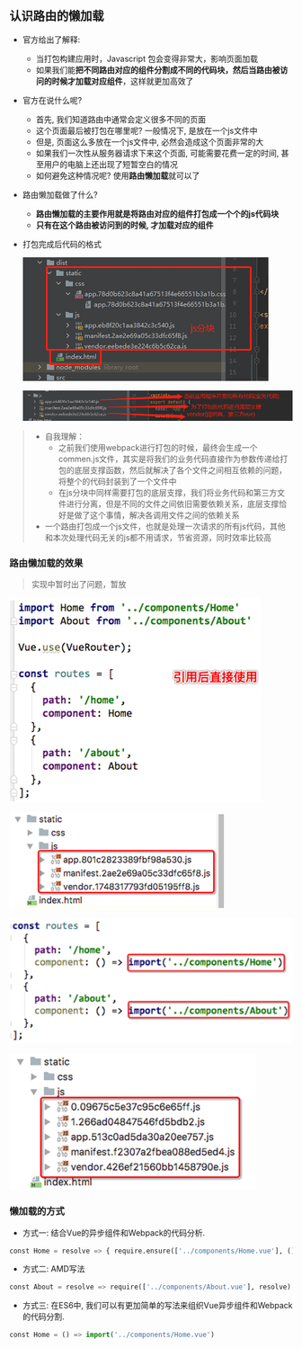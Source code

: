 ## 认识路由的懒加载

- 官方给出了解释:

  - 当打包构建应用时，Javascript 包会变得非常大，影响页面加载
  - 如果我们能**把不同路由对应的组件分割成不同的代码块，然后当路由被访问的时候才加载对应组件**，这样就更加高效了

- 官方在说什么呢?

  - 首先, 我们知道路由中通常会定义很多不同的页面
  - 这个页面最后被打包在哪里呢? 一般情况下, 是放在一个js文件中
  - 但是, 页面这么多放在一个js文件中, 必然会造成这个页面非常的大
  - 如果我们一次性从服务器请求下来这个页面, 可能需要花费一定的时间, 甚至用户的电脑上还出现了短暂空白的情况
  - 如何避免这种情况呢? 使用**路由懒加载**就可以了

- 路由懒加载做了什么?

  - **路由懒加载的主要作用就是将路由对应的组件打包成一个个的js代码块**
  - **只有在这个路由被访问到的时候, 才加载对应的组件**

- 打包完成后代码的格式

  ![企业微信截图_20210908104941](images\企业微信截图_20210908104941.png)

  ![企业微信截图_20210908105538](images\企业微信截图_20210908105538.png)

> - 自我理解：
>   - 之前我们使用webpack进行打包的时候，最终会生成一个commen.js文件，其实是将我们的业务代码直接作为参数传递给打包的底层支撑函数，然后就解决了各个文件之间相互依赖的问题，将整个的代码封装到了一个文件中
>   - 在js分块中同样需要打包的底层支撑，我们将业务代码和第三方文件进行分离，但是不同的文件之间依旧需要依赖关系，底层支撑恰好是做了这个事情，解决各调用文件之间的依赖关系
> - 一个路由打包成一个js文件，也就是处理一次请求的所有js代码，其他和本次处理代码无关的js都不用请求，节省资源，同时效率比较高

### 路由懒加载的效果

> 实现中暂时出了问题，暂放

![image-20210908113033911](images\image-20210908113033911.png)

![image-20210908113118945](images\image-20210908113118945.png)

![image-20210908113133260](images\image-20210908113133260.png)

![image-20210908113156812](images\image-20210908113156812.png)

### 懒加载的方式

- 方式一: 结合Vue的异步组件和Webpack的代码分析.

```python
const Home = resolve => { require.ensure(['../components/Home.vue'], () => { resolve(require('../components/Home.vue')) })};
```

- 方式二: AMD写法

```python
const About = resolve => require(['../components/About.vue'], resolve);
```

- 方式三: 在ES6中, 我们可以有更加简单的写法来组织Vue异步组件和Webpack的代码分割.

```python
const Home = () => import('../components/Home.vue')
```

